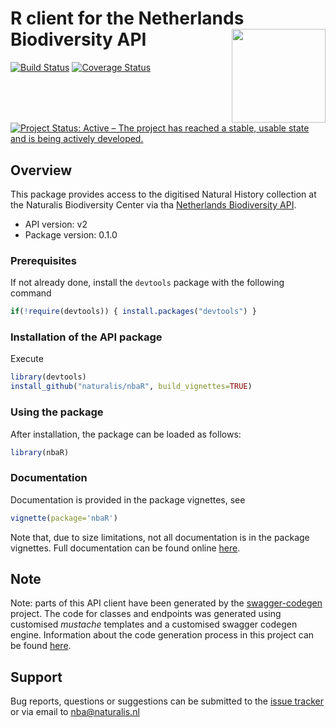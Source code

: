 # R client for the Netherlands Biodiversity API <img src="https://raw.githubusercontent.com/naturalis/nbaR/master/other/img/logo.png" height="150" align="right"/>

[![Build Status](https://travis-ci.org/naturalis/nbaR.svg?branch=master)](https://travis-ci.org/naturalis/nbaR)
[![Coverage Status](https://coveralls.io/repos/github/naturalis/nbaR/badge.svg?branch=master)](https://coveralls.io/github/naturalis/nbaR?branch=master)
[![Project Status: Active – The project has reached a stable, usable state and is being actively developed.](http://www.repostatus.org/badges/latest/active.svg)](http://www.repostatus.org/#active)

## Overview 
This package provides access to the digitised Natural
History collection at the Naturalis Biodiversity Center via tha
[Netherlands Biodiversity API](http://docs.biodiversitydata.nl).
- API version: v2
- Package version: 0.1.0

### Prerequisites
If not already done, install the `devtools` package with the following command
```R
if(!require(devtools)) { install.packages("devtools") }
```

### Installation of the API package
Execute
```R
library(devtools)
install_github("naturalis/nbaR", build_vignettes=TRUE)
```

### Using the package
After installation, the package can be loaded as follows:
```R
library(nbaR)
```

### Documentation 
Documentation is provided in the package vignettes,
see 
```R 
vignette(package='nbaR') 
``` 
Note that, due to size
limitations, not all documentation is in the package vignettes. Full
documentation can be found online
[here](https://naturalis.github.io/nbaR/).

## Note 
Note: parts of this API client have been generated by the
[swagger-codegen](https://github.com/swagger-api/swagger-codegen)
project.  The code for classes and endpoints was generated using
customised *mustache* templates and a customised swagger codegen
engine. Information about the code generation process in this project
can be found
[here](https://github.com/naturalis/nbaR/tree/master/other/swagger/README.md).

## Support 
Bug reports, questions or suggestions can be submitted to
the [issue tracker](https://github.com/naturalis/nbaR/issues/new) or
via email to nba@naturalis.nl
